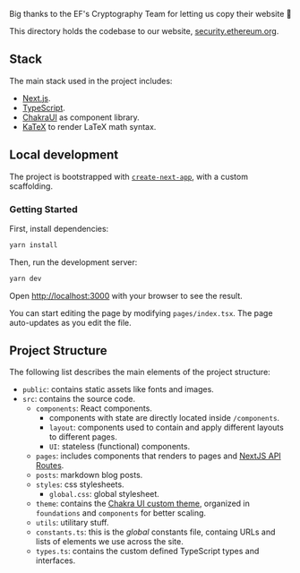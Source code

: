 Big thanks to the EF's Cryptography Team for letting us copy their website 🙂

This directory holds the codebase to our website, [security.ethereum.org](https://security.ethereum.org).

## Stack

The main stack used in the project includes:

- [Next.js](https://nextjs.org/).
- [TypeScript](https://www.typescriptlang.org/).
- [ChakraUI](https://chakra-ui.com/) as component library.
- [KaTeX](https://katex.org/) to render LaTeX math syntax.

## Local development

The project is bootstrapped with [`create-next-app`](https://github.com/vercel/next.js/tree/canary/packages/create-next-app), with a custom scaffolding.

### Getting Started

First, install dependencies:

```bash
yarn install
```

Then, run the development server:

```bash
yarn dev
```

Open [http://localhost:3000](http://localhost:3000) with your browser to see the result.

You can start editing the page by modifying `pages/index.tsx`. The page auto-updates as you edit the file.

## Project Structure

The following list describes the main elements of the project structure:

- `public`: contains static assets like fonts and images.
- `src`: contains the source code.
  - `components`: React components.
    - components with state are directly located inside `/components`.
    - `layout`: components used to contain and apply different layouts to different pages.
    - `UI`: stateless (functional) components.
  - `pages`: includes components that renders to pages and [NextJS API Routes](https://nextjs.org/docs/api-routes/introduction).
  - `posts`: markdown blog posts.
  - `styles`: css stylesheets.
    - `global.css`: global stylesheet.
  - `theme`: contains the [Chakra UI custom theme](https://chakra-ui.com/docs/styled-system/theming/customize-theme), organized in `foundations` and `components` for better scaling.
  - `utils`: utilitary stuff.
  - `constants.ts`: this is the _global_ constants file, containg URLs and lists of elements we use across the site.
  - `types.ts`: contains the custom defined TypeScript types and interfaces.
